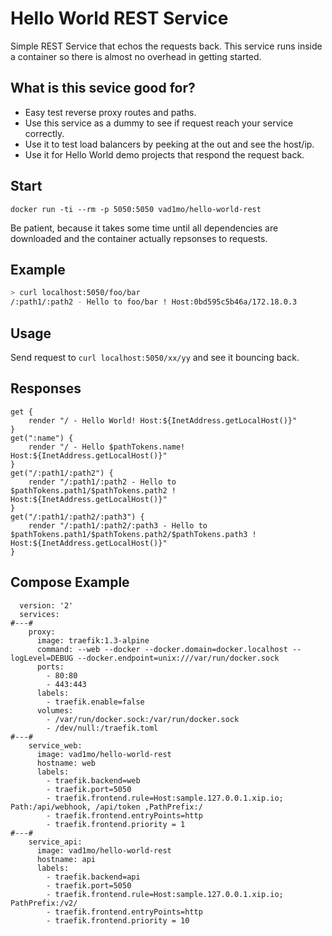 # Hello World REST Service

Simple REST Service that echos the requests back.
This service runs inside a container so there is almost no overhead in getting started. 

## What is this sevice good for?
- Easy test reverse proxy routes and paths.
- Use this service as a dummy to see if request reach your service correctly. 
- Use it to test load balancers by peeking at the out and see the host/ip. 
- Use it for Hello World demo projects that respond the request back. 

## Start 

```
docker run -ti --rm -p 5050:5050 vad1mo/hello-world-rest
```
Be patient, because it takes some time until all dependencies are downloaded and the container actually repsonses to requests.

## Example 

```bash
> curl localhost:5050/foo/bar
/:path1/:path2 - Hello to foo/bar ! Host:0bd595c5b46a/172.18.0.3
```


## Usage


Send request to `curl localhost:5050/xx/yy` and see it bouncing back.

## Responses

```
get {
    render "/ - Hello World! Host:${InetAddress.getLocalHost()}"
}
get(":name") {
    render "/ - Hello $pathTokens.name! Host:${InetAddress.getLocalHost()}"
}
get("/:path1/:path2") {
    render "/:path1/:path2 - Hello to $pathTokens.path1/$pathTokens.path2 ! Host:${InetAddress.getLocalHost()}"
}
get("/:path1/:path2/:path3") {
    render "/:path1/:path2/:path3 - Hello to $pathTokens.path1/$pathTokens.path2/$pathTokens.path3 ! Host:${InetAddress.getLocalHost()}"
}
```
## Compose Example

```
  version: '2'
  services:
#---#
    proxy:
      image: traefik:1.3-alpine
      command: --web --docker --docker.domain=docker.localhost --logLevel=DEBUG --docker.endpoint=unix:///var/run/docker.sock
      ports:
        - 80:80
        - 443:443
      labels:
        - traefik.enable=false
      volumes:
        - /var/run/docker.sock:/var/run/docker.sock
        - /dev/null:/traefik.toml
#---#
    service_web:
      image: vad1mo/hello-world-rest
      hostname: web
      labels:
        - traefik.backend=web
        - traefik.port=5050
        - traefik.frontend.rule=Host:sample.127.0.0.1.xip.io; Path:/api/webhook, /api/token ,PathPrefix:/
        - traefik.frontend.entryPoints=http
        - traefik.frontend.priority = 1
#---#
    service_api:
      image: vad1mo/hello-world-rest
      hostname: api
      labels:
        - traefik.backend=api
        - traefik.port=5050
        - traefik.frontend.rule=Host:sample.127.0.0.1.xip.io; PathPrefix:/v2/
        - traefik.frontend.entryPoints=http
        - traefik.frontend.priority = 10
```
